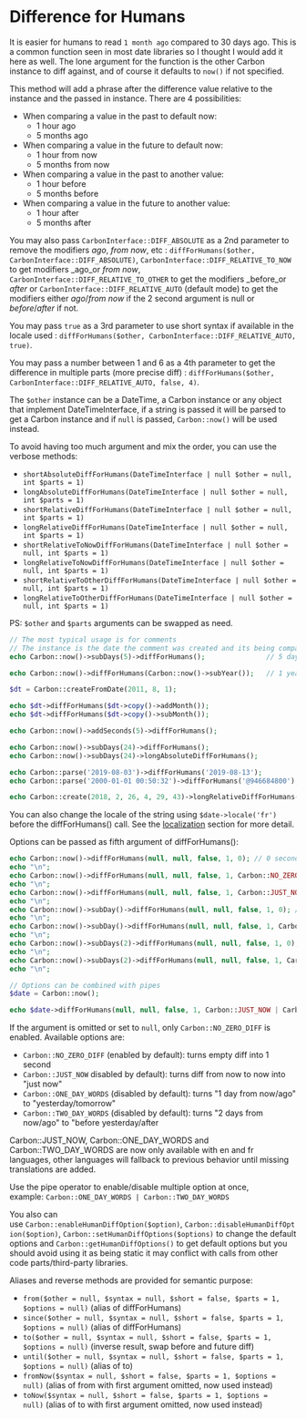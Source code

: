 # Difference for Humans

It is easier for humans to read `1 month ago` compared to 30 days ago. This is a common function seen in most date libraries so I thought I would add it here as well. The lone argument for the function is the other Carbon instance to diff against, and of course it defaults to `now()` if not specified.

This method will add a phrase after the difference value relative to the instance and the passed in instance. There are 4 possibilities:

*   When comparing a value in the past to default now:
    *   1 hour ago
    *   5 months ago
*   When comparing a value in the future to default now:
    *   1 hour from now
    *   5 months from now
*   When comparing a value in the past to another value:
    *   1 hour before
    *   5 months before
*   When comparing a value in the future to another value:
    *   1 hour after
    *   5 months after

You may also pass `CarbonInterface::DIFF_ABSOLUTE` as a 2nd parameter to remove the modifiers _ago_, _from now_, etc : `diffForHumans($other, CarbonInterface::DIFF_ABSOLUTE)`, `CarbonInterface::DIFF_RELATIVE_TO_NOW` to get modifiers _ago_or _from now_, `CarbonInterface::DIFF_RELATIVE_TO_OTHER` to get the modifiers _before_or _after_ or `CarbonInterface::DIFF_RELATIVE_AUTO` (default mode) to get the modifiers either _ago_/_from now_ if the 2 second argument is null or _before_/_after_ if not.

You may pass `true` as a 3rd parameter to use short syntax if available in the locale used : `diffForHumans($other, CarbonInterface::DIFF_RELATIVE_AUTO, true)`.

You may pass a number between 1 and 6 as a 4th parameter to get the difference in multiple parts (more precise diff) : `diffForHumans($other, CarbonInterface::DIFF_RELATIVE_AUTO, false, 4)`.

The `$other` instance can be a DateTime, a Carbon instance or any object that implement DateTimeInterface, if a string is passed it will be parsed to get a Carbon instance and if `null` is passed, `Carbon::now()` will be used instead.

To avoid having too much argument and mix the order, you can use the verbose methods:

*   `shortAbsoluteDiffForHumans(DateTimeInterface | null $other = null, int $parts = 1)`
*   `longAbsoluteDiffForHumans(DateTimeInterface | null $other = null, int $parts = 1)`
*   `shortRelativeDiffForHumans(DateTimeInterface | null $other = null, int $parts = 1)`
*   `longRelativeDiffForHumans(DateTimeInterface | null $other = null, int $parts = 1)`
*   `shortRelativeToNowDiffForHumans(DateTimeInterface | null $other = null, int $parts = 1)`
*   `longRelativeToNowDiffForHumans(DateTimeInterface | null $other = null, int $parts = 1)`
*   `shortRelativeToOtherDiffForHumans(DateTimeInterface | null $other = null, int $parts = 1)`
*   `longRelativeToOtherDiffForHumans(DateTimeInterface | null $other = null, int $parts = 1)`

PS: `$other` and `$parts` arguments can be swapped as need.

```php
// The most typical usage is for comments
// The instance is the date the comment was created and its being compared to default now()
echo Carbon::now()->subDays(5)->diffForHumans();               // 5 days ago

echo Carbon::now()->diffForHumans(Carbon::now()->subYear());   // 1 year after

$dt = Carbon::createFromDate(2011, 8, 1);

echo $dt->diffForHumans($dt->copy()->addMonth());                        // 1 month before
echo $dt->diffForHumans($dt->copy()->subMonth());                        // 1 month after

echo Carbon::now()->addSeconds(5)->diffForHumans();                      // 5 seconds from now

echo Carbon::now()->subDays(24)->diffForHumans();                        // 3 weeks ago
echo Carbon::now()->subDays(24)->longAbsoluteDiffForHumans();            // 3 weeks

echo Carbon::parse('2019-08-03')->diffForHumans('2019-08-13');           // 1 week before
echo Carbon::parse('2000-01-01 00:50:32')->diffForHumans('@946684800');  // 50 minutes after

echo Carbon::create(2018, 2, 26, 4, 29, 43)->longRelativeDiffForHumans(Carbon::create(2016, 6, 21, 0, 0, 0), 6); // 1 year 8 months 5 days 4 hours 29 minutes 43 seconds after

```

You can also change the locale of the string using `$date->locale('fr')` before the diffForHumans() call. See the [localization](https://carbon.nesbot.com/docs/#api-localization) section for more detail.

Options can be passed as fifth argument of diffForHumans():

```php
echo Carbon::now()->diffForHumans(null, null, false, 1, 0); // 0 seconds ago
echo "\n";
echo Carbon::now()->diffForHumans(null, null, false, 1, Carbon::NO_ZERO_DIFF); // 1 second ago
echo "\n";
echo Carbon::now()->diffForHumans(null, null, false, 1, Carbon::JUST_NOW); // just now
echo "\n";
echo Carbon::now()->subDay()->diffForHumans(null, null, false, 1, 0); // 1 day ago
echo "\n";
echo Carbon::now()->subDay()->diffForHumans(null, null, false, 1, Carbon::ONE_DAY_WORDS); // yesterday
echo "\n";
echo Carbon::now()->subDays(2)->diffForHumans(null, null, false, 1, 0); // 2 days ago
echo "\n";
echo Carbon::now()->subDays(2)->diffForHumans(null, null, false, 1, Carbon::TWO_DAY_WORDS); // before yesterday
echo "\n";

// Options can be combined with pipes
$date = Carbon::now();

echo $date->diffForHumans(null, null, false, 1, Carbon::JUST_NOW | Carbon::ONE_DAY_WORDS | Carbon::TWO_DAY_WORDS); // just now
```

If the argument is omitted or set to `null`, only `Carbon::NO_ZERO_DIFF` is enabled. Available options are:

*   `Carbon::NO_ZERO_DIFF` (enabled by default): turns empty diff into 1 second
*   `Carbon::JUST_NOW` disabled by default): turns diff from now to now into "just now"
*   `Carbon::ONE_DAY_WORDS` (disabled by default): turns "1 day from now/ago" to "yesterday/tomorrow"
*   `Carbon::TWO_DAY_WORDS` (disabled by default): turns "2 days from now/ago" to "before yesterday/after

Carbon::JUST_NOW, Carbon::ONE_DAY_WORDS and Carbon::TWO_DAY_WORDS are now only available with en and fr languages, other languages will fallback to previous behavior until missing translations are added.

Use the pipe operator to enable/disable multiple option at once, example: `Carbon::ONE_DAY_WORDS | Carbon::TWO_DAY_WORDS`

You also can use `Carbon::enableHumanDiffOption($option)`, `Carbon::disableHumanDiffOption($option)`, `Carbon::setHumanDiffOptions($options)` to change the default options and `Carbon::getHumanDiffOptions()` to get default options but you should avoid using it as being static it may conflict with calls from other code parts/third-party libraries.

Aliases and reverse methods are provided for semantic purpose:

*   `from($other = null, $syntax = null, $short = false, $parts = 1, $options = null)` (alias of diffForHumans)
*   `since($other = null, $syntax = null, $short = false, $parts = 1, $options = null)` (alias of diffForHumans)
*   `to($other = null, $syntax = null, $short = false, $parts = 1, $options = null)` (inverse result, swap before and future diff)
*   `until($other = null, $syntax = null, $short = false, $parts = 1, $options = null)` (alias of to)
*   `fromNow($syntax = null, $short = false, $parts = 1, $options = null)` (alias of from with first argument omitted, now used instead)
*   `toNow($syntax = null, $short = false, $parts = 1, $options = null)` (alias of to with first argument omitted, now used instead)
